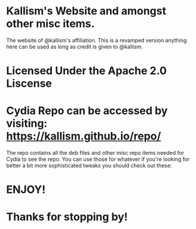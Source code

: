 # Kallism's Website and amongst other misc items.
The website of @kallism's affiliation.
This is a revamped version anything here can be used as long as credit is given to @kallism.

# Licensed Under the Apache 2.0 Liscense

# Cydia Repo can be accessed by visiting: <a href="url">https://kallism.github.io/repo/</a>
The repo contains all the deb files and other misc repo items needed for Cydia to see the repo.
You can use those for whatever if you're looking for better a bit more sophisticated tweaks you should check out these:


# ENJOY!
# Thanks for stopping by!
